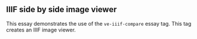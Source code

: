 <param ve-config
       title="IIIF side by side image viewer example"
       banner="https://upload.wikimedia.org/wikipedia/commons/d/d7/Graphical_network.png"
       layout="vtl"
       author="Labs">

## IIIF side by side image viewer

This essay demonstrates the use of the `ve-iiif-compare` essay tag.  This tag creates an IIIF image viewer.
<param ve-iiif-compare
       url1="http://free.iiifhosting.com/iiif/54d7fcd7cb16edd725cee58c12e37c5b22cfdf2bc9f5c177709b784a82571e93/info.json"
       url2="http://free.iiifhosting.com/iiif/416ed96853ac926261ea1f37a35b55b0116b255feba7c7173178888ad76f0ce0/info.json">

